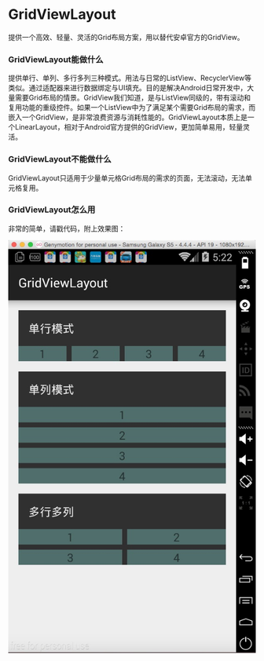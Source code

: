 # GridViewLayout
提供一个高效、轻量、灵活的Grid布局方案，用以替代安卓官方的GridView。

### GridViewLayout能做什么
提供单行、单列、多行多列三种模式。用法与日常的ListView、RecyclerView等类似。通过适配器来进行数据绑定与UI填充。目的是解决Android日常开发中，大量需要Grid布局的情景。GridView我们知道，是与ListView同级的，带有滚动和复用功能的重级控件。如果一个ListView中为了满足某个需要Grid布局的需求，而嵌入一个GridView，是非常浪费资源与消耗性能的。GridViewLayout本质上是一个LinearLayout，相对于Android官方提供的GridView，更加简单易用，轻量灵活。

### GridViewLayout不能做什么
GridViewLayout只适用于少量单元格Grid布局的需求的页面，无法滚动，无法单元格复用。

### GridViewLayout怎么用
非常的简单，请戳代码，附上效果图：

<p align="center" >
  <img src="https://github.com/aqiansunboy/GridViewLayout/blob/master/Screenshot.png?raw=true" alt="GridViewLayout" title="GridViewLayout">
</p>
